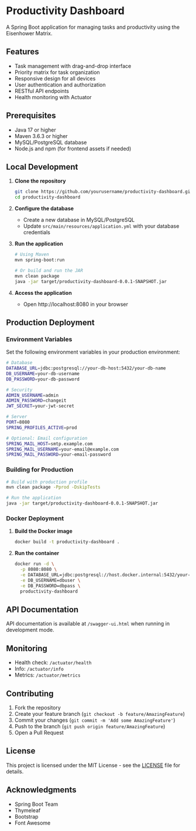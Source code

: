 # Productivity Dashboard

A Spring Boot application for managing tasks and productivity using the Eisenhower Matrix.

## Features

- Task management with drag-and-drop interface
- Priority matrix for task organization
- Responsive design for all devices
- User authentication and authorization
- RESTful API endpoints
- Health monitoring with Actuator

## Prerequisites

- Java 17 or higher
- Maven 3.6.3 or higher
- MySQL/PostgreSQL database
- Node.js and npm (for frontend assets if needed)

## Local Development

1. **Clone the repository**
   ```bash
   git clone https://github.com/yourusername/productivity-dashboard.git
   cd productivity-dashboard
   ```

2. **Configure the database**
   - Create a new database in MySQL/PostgreSQL
   - Update `src/main/resources/application.yml` with your database credentials

3. **Run the application**
   ```bash
   # Using Maven
   mvn spring-boot:run
   
   # Or build and run the JAR
   mvn clean package
   java -jar target/productivity-dashboard-0.0.1-SNAPSHOT.jar
   ```

4. **Access the application**
   - Open http://localhost:8080 in your browser

## Production Deployment

### Environment Variables

Set the following environment variables in your production environment:

```bash
# Database
DATABASE_URL=jdbc:postgresql://your-db-host:5432/your-db-name
DB_USERNAME=your-db-username
DB_PASSWORD=your-db-password

# Security
ADMIN_USERNAME=admin
ADMIN_PASSWORD=changeit
JWT_SECRET=your-jwt-secret

# Server
PORT=8080
SPRING_PROFILES_ACTIVE=prod

# Optional: Email configuration
SPRING_MAIL_HOST=smtp.example.com
SPRING_MAIL_USERNAME=your-email@example.com
SPRING_MAIL_PASSWORD=your-email-password
```

### Building for Production

```bash
# Build with production profile
mvn clean package -Pprod -DskipTests

# Run the application
java -jar target/productivity-dashboard-0.0.1-SNAPSHOT.jar
```

### Docker Deployment

1. **Build the Docker image**
   ```bash
   docker build -t productivity-dashboard .
   ```

2. **Run the container**
   ```bash
   docker run -d \
     -p 8080:8080 \
     -e DATABASE_URL=jdbc:postgresql://host.docker.internal:5432/your-db \
     -e DB_USERNAME=dbuser \
     -e DB_PASSWORD=dbpass \
     productivity-dashboard
   ```

## API Documentation

API documentation is available at `/swagger-ui.html` when running in development mode.

## Monitoring

- Health check: `/actuator/health`
- Info: `/actuator/info`
- Metrics: `/actuator/metrics`

## Contributing

1. Fork the repository
2. Create your feature branch (`git checkout -b feature/AmazingFeature`)
3. Commit your changes (`git commit -m 'Add some AmazingFeature'`)
4. Push to the branch (`git push origin feature/AmazingFeature`)
5. Open a Pull Request

## License

This project is licensed under the MIT License - see the [LICENSE](LICENSE) file for details.

## Acknowledgments

- Spring Boot Team
- Thymeleaf
- Bootstrap
- Font Awesome
